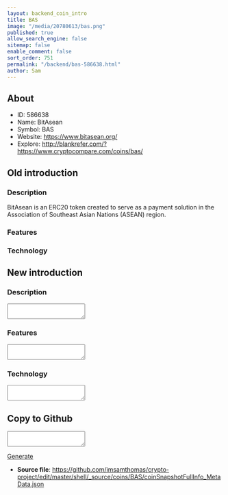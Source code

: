 ```yaml
---
layout: backend_coin_intro
title: BAS
image: "/media/20780613/bas.png"
published: true
allow_search_engine: false
sitemap: false
enable_comment: false
sort_order: 751
permalink: "/backend/bas-586638.html"
author: Sam
---
```


## About

- ID: 586638
- Name: BitAsean
- Symbol: BAS
- Website: https://www.bitasean.org/
- Explore: http://blankrefer.com/?https://www.cryptocompare.com/coins/bas/


## Old introduction

### Description

<p><span>BitAsean is an ERC20 token created to serve as a payment solution in the Association of Southeast Asian Nations (ASEAN) region.</span></p>

### Features


### Technology




## New introduction


### Description
<textarea id="meta_description" name="description"></textarea>

### Features
<textarea id="meta_features" name="features"></textarea>

### Technology
<textarea id="meta_technology" name="technology"></textarea>


## Copy to Github

<textarea id="coinsnapshotfullinfo_metadata"></textarea>

<a href="#gen" onclick="generateMetaDatJson()">Generate</a>

- **Source file**: <a href="https://github.com/imsamthomas/crypto-project/edit/master/shell/_source/coins/BAS/coinSnapshotFullInfo_MetaData.json">https://github.com/imsamthomas/crypto-project/edit/master/shell/_source/coins/BAS/coinSnapshotFullInfo_MetaData.json</a>


